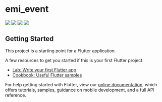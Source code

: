# emi_event

![](https://github.com/ElmouradiAmine/EmiNews/blob/master/screenshots/Capture%20d’écran%202019-05-17%20à%2018.06.03.png)
![](https://github.com/ElmouradiAmine/EmiNews/blob/master/screenshots/Capture%20d’écran%202019-05-17%20à%2018.06.15.png)
![](https://github.com/ElmouradiAmine/EmiNews/blob/master/screenshots/Capture%20d’écran%202019-05-17%20à%2018.06.24.png)
![](https://github.com/ElmouradiAmine/EmiNews/blob/master/screenshots/Capture%20d’écran%202019-05-17%20à%2018.10.30.png)

## Getting Started

This project is a starting point for a Flutter application.

A few resources to get you started if this is your first Flutter project:

- [Lab: Write your first Flutter app](https://flutter.io/docs/get-started/codelab)
- [Cookbook: Useful Flutter samples](https://flutter.io/docs/cookbook)

For help getting started with Flutter, view our 
[online documentation](https://flutter.io/docs), which offers tutorials, 
samples, guidance on mobile development, and a full API reference.

